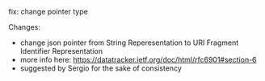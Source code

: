 fix: change pointer type

Changes:
- change json pointer from String Reperesentation to
  URI Fragment Identifier Representation
- more info here: https://datatracker.ietf.org/doc/html/rfc6901#section-6
- suggested by Sergio for the sake of consistency
